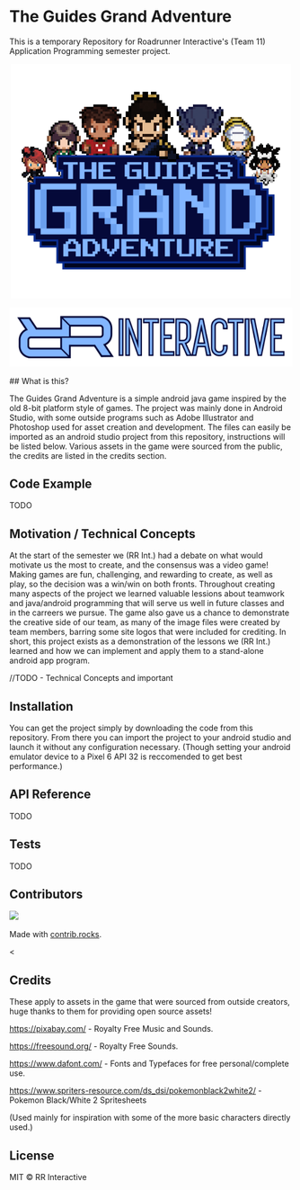 # The Guides Grand Adventure

This is a temporary Repository for Roadrunner Interactive's (Team 11) Application Programming semester project.

<p align="center">
 <img src="./app/src/main/res/drawable/main_menu_logo2.png" width="500" length="600" />
 </p>

<p align="center">
 <img src="./app/src/main/res/drawable/team_logo.png" width="600" length="125" />
 </p>
## What is this?

The Guides Grand Adventure is a simple android java game inspired by the old 8-bit platform style of games. The project was mainly done in Android Studio, with some outside programs such as Adobe Illustrator and Photoshop used for asset creation and development. The files can easily be imported as an android studio project from this repository, instructions will be listed below. Various assets in the game were sourced from the public, the credits are listed in the credits section.

## Code Example

TODO

## Motivation / Technical Concepts

At the start of the semester we (RR Int.) had a debate on what would motivate us the most to create, and the consensus was a video game! Making games are fun, challenging, and rewarding to create, as well as play, so the decision was a win/win on both fronts. Throughout creating many aspects of the project we learned  valuable lessions about teamwork and java/android programming that will serve us well in future classes and in the carreers we pursue. The game also gave us a chance to demonstrate the creative side of our team, as many of the image files were created by team members, barring some site logos that were included for crediting. In short, this project exists as a demonstration of the lessons we (RR Int.) learned and how we can implement and apply them to a stand-alone android app program.

//TODO - Technical Concepts and important

## Installation

You can get the project simply by downloading the code from this repository. From there you can import the project to your android studio and launch it without any configuration necessary. (Though setting your android emulator device to a Pixel 6 API 32 is reccomended to get best performance.)

## API Reference

TODO

## Tests

TODO

## Contributors

<a href="https://github.com/WillClfrd/GuidesGrandAdventure/graphs/contributors">
  <img src="https://contrib.rocks/image?repo=WillClfrd/GuidesGrandAdventure" />
</a>

Made with [contrib.rocks](https://contrib.rocks).

<

## Credits

These apply to assets in the game that were sourced from outside creators, huge thanks to them for providing open source assets!

https://pixabay.com/ - Royalty Free Music and Sounds.

https://freesound.org/ - Royalty Free Sounds.

https://www.dafont.com/ - Fonts and Typefaces for free personal/complete use.

https://www.spriters-resource.com/ds_dsi/pokemonblack2white2/ - Pokemon Black/White 2 Spritesheets 

(Used mainly for inspiration with some of the more basic characters directly used.)

## License

MIT © RR Interactive


